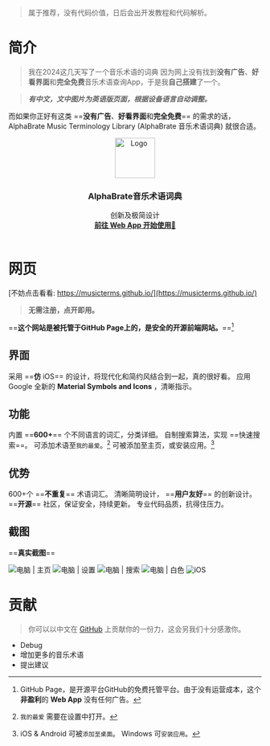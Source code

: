 > 属于推荐，没有代码价值，日后会出开发教程和代码解析。
# 简介
> 我在2024这几天写了一个音乐术语的词典
> 因为网上没有找到**没有广告**、**好看界面**和**完全免费**音乐术语查询App，于是我**自己搭建**了一个。

> ***有中文，文中图片为英语版页面，根据设备语言自动调整。***

而如果你正好有这类 ==**没有广告**、**好看界面**和**完全免费**== 的需求的话，AlphaBrate Music Terminology Library (AlphaBrate 音乐术语词典) 就很合适。

<p align="center">
  <a href="https://github.com/musicterms/musicterms.github.io">
    <img src="https://img-home.csdnimg.cn/images/20230724024159.png?origin_url=https%3A%2F%2Fgithub.com%2Fmusicterms%2Fmusicterms.github.io%2Fblob%2Fmain%2Ficon-smooth.png%3Fraw%3Dtrue&pos_id=img-21bWrQvu-1704471272838)" alt="Logo" width="80" height="80">
  </a>
  <h3 align="center">AlphaBrate音乐术语词典</h3>
  <p align="center">
创新及极简设计
    <br/>
    <a href="https://musicterms.github.io"><strong>前往 Web App 开始使用🔗</strong></a>
    <br/>
    <br/>
  </p>
</p>
  
# 网页
[不妨点击看看: https://musicterms.github.io/](https://musicterms.github.io/)
>**无需注册，点开即用。**

 ==**这个网站是被托管于GitHub Page上的，是安全的开源前端网站。**==[^1]

## 界面
采用 ==**仿** iOS== 的设计，将现代化和简约风结合到一起，真的很好看。
应用 Google 全新的 **Material Symbols and Icons** ，清晰指示。

## 功能
内置 ==**600+**== 个不同语言的词汇，分类详细。
自制搜索算法，实现 ==快速搜索==。
可添加术语至`我的最爱`。[^2]
可被添加至主页，或安装应用。[^3]

## 优势
600+个 ==**不重复**== 术语词汇。
清晰简明设计， ==**用户友好**== 的创新设计。
==**开源**== 社区，保证安全，持续更新。
专业代码品质，抗得住压力。

## 截图
==**真实截图**==

![电脑 | 主页](https://img-blog.csdnimg.cn/direct/a959e66a9dd4491ebb8083728e13f20a.png)
![电脑 | 设置](https://img-blog.csdnimg.cn/direct/c2db491994a5431fb2431a3ca18d1f4b.png)
![电脑 | 搜索](https://img-blog.csdnimg.cn/direct/626485d0f3d94a90a03c3489598d3420.png)
![电脑 | 白色](https://img-blog.csdnimg.cn/direct/96dd7c78d2ac4b9685a94c2872268974.png)
![iOS](https://img-blog.csdnimg.cn/direct/6fe2d9881f564ed3a7f6f88d32be00da.png)
# 贡献
> 你可以以中文在 [GitHub](https://github.com/musicterms/musicterms.github.io/) 上贡献你的一份力，这会另我们十分感激你。

- Debug
- 增加更多的音乐术语
- 提出建议




[^1]: GitHub Page，是开源平台GitHub的免费托管平台。由于没有运营成本，这个**非盈利**的 **Web App** 没有任何广告。

[^2]: `我的最爱` 需要在设置中打开。

[^3]: iOS & Android 可被`添加至桌面`。 Windows 可`安装应用`。




